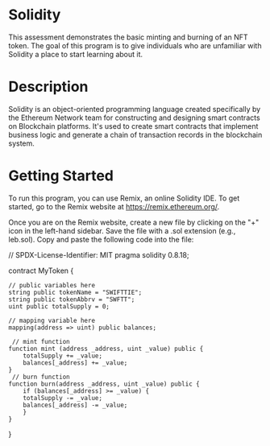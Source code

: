 # Solidity
This assessment demonstrates the basic minting and burning of an NFT token. The goal of this program is to give individuals who are unfamiliar with Solidity a place to start learning about it.

# Description
Solidity is an object-oriented programming language created specifically by the Ethereum Network team for constructing and designing smart contracts on Blockchain platforms. It's used to create smart contracts that implement business logic and generate a chain of transaction records in the blockchain system.

# Getting Started
To run this program, you can use Remix, an online Solidity IDE. To get started, go to the Remix website at https://remix.ethereum.org/.

Once you are on the Remix website, create a new file by clicking on the "+" icon in the left-hand sidebar. Save the file with a .sol extension (e.g., leb.sol). Copy and paste the following code into the file:

// SPDX-License-Identifier: MIT
pragma solidity 0.8.18;

contract MyToken {

    // public variables here
    string public tokenName = "SWIFTTIE";
    string public tokenAbbrv = "SWFTT";
    uint public totalSupply = 0;

    // mapping variable here
    mapping(address => uint) public balances;

     // mint function
    function mint (address _address, uint _value) public {
        totalSupply += _value;
        balances[_address] += _value;
    }
     // burn function
    function burn(address _address, uint _value) public {
        if (balances[_address] >= _value) {
        totalSupply -= _value;
        balances[_address] -= _value;
        }
    }
}
